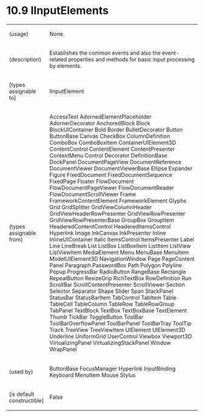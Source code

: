 <html dir="LTR" xmlns:mshelp="http://msdn.microsoft.com/mshelp" xmlns:ddue="http://ddue.schemas.microsoft.com/authoring/2003/5" xmlns:xlink="http://www.w3.org/1999/xlink" xmlns:tool="http://www.microsoft.com/tooltip"><body><input type="hidden" id="userDataCache" class="userDataStyle"><input type="hidden" id="hiddenScrollOffset"><img id="dropDownImage" style="display:none; height:0; width:0;" src="../local/drpdown.gif"><img id="dropDownHoverImage" style="display:none; height:0; width:0;" src="../local/drpdown_orange.gif"><img id="collapseImage" style="display:none; height:0; width:0;" src="../local/collapse.gif"><img id="expandImage" style="display:none; height:0; width:0;" src="../local/exp.gif"><img id="collapseAllImage" style="display:none; height:0; width:0;" src="../local/collall.gif"><img id="expandAllImage" style="display:none; height:0; width:0;" src="../local/expall.gif"><img id="copyImage" style="display:none; height:0; width:0;" src="../local/copycode.gif"><img id="copyHoverImage" style="display:none; height:0; width:0;" src="../local/copycodeHighlight.gif"><div id="header"><h1 class="heading">10.9 IInputElements</h1></div><div id="mainSection"><div id="mainBody"><div id="allHistory" class="saveHistory" onsave="saveAll()" onload="loadAll()"></div>
			<div id="sectionSection0" class="section" name="collapseableSection"><content xmlns="http://ddue.schemas.microsoft.com/authoring/2003/5" xmlns:wsd="http://wsdev.schemas.microsoft.com/authoring/2008/2" xmlns:msxsl="urn:schemas-microsoft-com:xslt" xmlns:script="urn:script" xmlns:build="urn:build">
				</content></div><div id="sectionSection1" class="section" name="collapseableSection"><content xmlns="http://ddue.schemas.microsoft.com/authoring/2003/5" xmlns:wsd="http://wsdev.schemas.microsoft.com/authoring/2008/2" xmlns:msxsl="urn:schemas-microsoft-com:xslt" xmlns:script="urn:script" xmlns:build="urn:build">
					<p xmlns=""><b></b></p><table class="ProtocolAuthoredTable" xmlns=""><tr>
								<td>
									<p>(usage)</p>
								</td>
								<td>
									<p>None.</p>
								</td>
							</tr><tr>
							<td>
								<p>(description)</p>
							</td>
							<td>
								<p>Establishes the common events and also the event-related properties and methods for basic input processing by elements.</p>
							</td>
						</tr><tr>
							<td>
								<p>[types assignable to]</p>
							</td>
							<td>
								<p>IInputElement</p>
							</td>
						</tr><tr>
							<td>
								<p>(types assignable from)</p>
							</td>
							<td>
								<p>AccessText AdornedElementPlaceholder AdornerDecorator AnchoredBlock Block BlockUIContainer Bold Border BulletDecorator Button ButtonBase Canvas CheckBox ColumnDefinition ComboBox ComboBoxItem ContainerUIElement3D ContentControl ContentElement ContentPresenter ContextMenu Control Decorator DefinitionBase DockPanel DocumentPageView DocumentReference DocumentViewer DocumentViewerBase Ellipse Expander Figure FixedDocument FixedDocumentSequence FixedPage Floater FlowDocument FlowDocumentPageViewer FlowDocumentReader FlowDocumentScrollViewer Frame FrameworkContentElement FrameworkElement Glyphs Grid GridSplitter GridViewColumnHeader GridViewHeaderRowPresenter GridViewRowPresenter GridViewRowPresenterBase GroupBox GroupItem HeaderedContentControl HeaderedItemsControl Hyperlink Image InkCanvas InkPresenter Inline InlineUIContainer Italic ItemsControl ItemsPresenter Label Line LineBreak List ListBox ListBoxItem ListItem ListView ListViewItem MediaElement Menu MenuBase MenuItem ModelUIElement3D NavigationWindow Page PageContent Panel Paragraph PasswordBox Path Polygon Polyline Popup ProgressBar RadioButton RangeBase Rectangle RepeatButton ResizeGrip RichTextBox RowDefinition Run ScrollBar ScrollContentPresenter ScrollViewer Section Selector Separator Shape Slider Span StackPanel StatusBar StatusBarItem TabControl TabItem Table TableCell TableColumn TableRow TableRowGroup TabPanel TextBlock TextBox TextBoxBase TextElement Thumb TickBar ToggleButton ToolBar ToolBarOverflowPanel ToolBarPanel ToolBarTray ToolTip Track TreeView TreeViewItem UIElement UIElement3D Underline UniformGrid UserControl Viewbox Viewport3D VirtualizingPanel VirtualizingStackPanel Window WrapPanel</p>
							</td>
						</tr><tr>
							<td>
								<p>(used by)</p>
							</td>
							<td>
								<p>ButtonBase FocusManager Hyperlink InputBinding Keyboard MenuItem Mouse Stylus</p>
							</td>
						</tr><tr>
							<td>
								<p>[is default constructible]</p>
							</td>
							<td>
								<p>False</p>
							</td>
						</tr></table>
				</content></div><!--[if gte IE 5]>
			<tool:tip element="languageFilterToolTip" avoidmouse="false"/>
		<![endif]--></div><a name="feedback"></a><span></span></div></body></html>